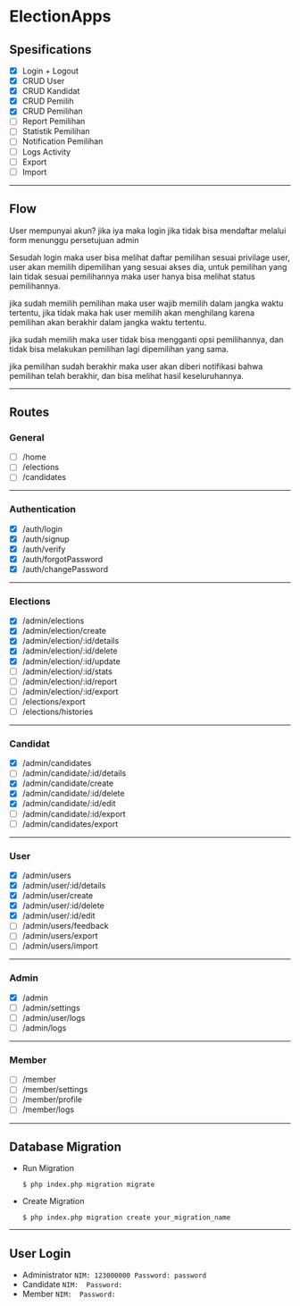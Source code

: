 # ElectionApps

## Spesifications

- [x] Login + Logout
- [x] CRUD User
- [x] CRUD Kandidat
- [x] CRUD Pemilih
- [x] CRUD Pemilihan
- [ ] Report Pemilihan
- [ ] Statistik Pemilihan
- [ ] Notification Pemilihan
- [ ] Logs Activity
- [ ] Export
- [ ] Import
---

## Flow

User mempunyai akun?
 jika iya maka login
 jika tidak bisa mendaftar melalui form menunggu persetujuan admin

Sesudah login maka user bisa melihat daftar pemilihan
sesuai privilage user, user akan memilih dipemilihan yang sesuai akses dia, untuk pemilihan yang lain tidak sesuai pemilihannya maka user hanya bisa melihat status pemilihannya.

jika sudah memilih pemilihan maka user wajib memilih dalam jangka waktu tertentu, jika tidak maka hak user memilih akan menghilang karena pemilihan akan berakhir dalam jangka waktu tertentu.

jika sudah memilih maka user tidak bisa mengganti opsi pemilihannya, dan tidak bisa melakukan pemilihan lagi dipemilihan yang sama.

jika pemilihan sudah berakhir maka user akan diberi notifikasi bahwa pemilihan telah berakhir, dan bisa melihat hasil keseluruhannya.

---

## Routes
### General
- [ ] /home
- [ ] /elections
- [ ] /candidates
---
### Authentication
- [x] /auth/login
- [x] /auth/signup
- [x] /auth/verify
- [x] /auth/forgotPassword
- [x] /auth/changePassword
---
### Elections
- [x] /admin/elections
- [x] /admin/election/create
- [x] /admin/election/:id/details
- [x] /admin/election/:id/delete
- [x] /admin/election/:id/update
- [ ] /admin/election/:id/stats
- [ ] /admin/election/:id/report
- [ ] /admin/election/:id/export
- [ ] /elections/export
- [ ] /elections/histories
---
### Candidat
- [x] /admin/candidates
- [ ] /admin/candidate/:id/details
- [x] /admin/candidate/create
- [x] /admin/candidate/:id/delete
- [x] /admin/candidate/:id/edit
- [ ] /admin/candidate/:id/export
- [ ] /admin/candidates/export
---
### User
- [x] /admin/users
- [x] /admin/user/:id/details
- [x] /admin/user/create
- [x] /admin/user/:id/delete
- [x] /admin/user/:id/edit
- [ ] /admin/users/feedback
- [ ] /admin/users/export
- [ ] /admin/users/import
---
### Admin
- [x] /admin
- [ ] /admin/settings
- [ ] /admin/user/logs
- [ ] /admin/logs
---
### Member
- [ ] /member
- [ ] /member/settings
- [ ] /member/profile
- [ ] /member/logs
---- 
## Database Migration

- Run Migration

	``
	$ php index.php migration migrate
	``

- Create Migration

	``
	$ php index.php migration create your_migration_name
	``
---
## User Login

- Administrator
	``
		NIM: 123000000
		Password: password
	``
- Candidate
	``
		NIM: 
		Password: 
	``
- Member
	``
		NIM: 
		Password:
	``
